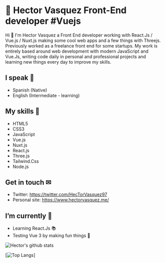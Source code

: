 # 👋 Hector Vasquez Front-End developer #Vuejs
Hi 👋 I'm Hector Vasquez a Front End developer working with React.Js / Vue.js / Nuxt.js making some cool web apps and a few things with Threejs. Previously worked as a freelance front end for some startups. My work is entirely based around web development with modern JavaScript and Vue.Js, writing code daily in personal and professional projects and learning new things every day to improve my skills.

## I speak 💬
- Spanish (Native)
- English (Intermediate - learning)

## My skills 🎯
- HTML5
- CSS3
- JavaScript
- Vue.js
- Nuxt.js
- React.js
- Three.js
- Tailwind.Css
- Node.js

## Get in touch ✉
- Twitter: https://twitter.com/HecTorVasquez97
- Personal site: https://www.hectorvasquez.me/

## I’m currently 🤔
- Learning React.Js 📚
- Testing Vue 3 by making fun things 🧪

![Hector's github stats](https://github-readme-stats.vercel.app/api?username=hvasquezdev&count_private=true&show_icons=true&theme=gruvbox)

[![Top Langs](https://github-readme-stats.vercel.app/api/top-langs/?username=hvasquezdev&layout=compact)]

<!--
**Hvasquezdev/Hvasquezdev** is a ✨ _special_ ✨ repository because its `README.md` (this file) appears on your GitHub profile.

Here are some ideas to get you started:

- 🔭 I’m currently working on ...
- 🌱 I’m currently learning ...
- 👯 I’m looking to collaborate on ...
- 🤔 I’m looking for help with ...
- 💬 Ask me about ...
- 📫 How to reach me: ...
- 😄 Pronouns: ...
- ⚡ Fun fact: ...
-->
